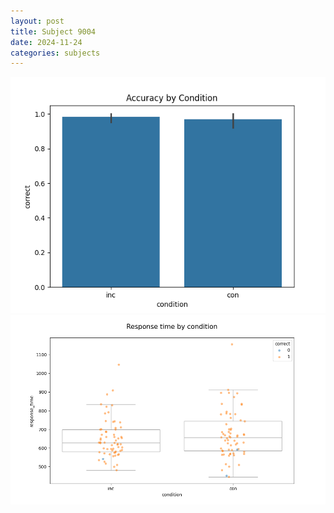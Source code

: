 ```yaml
---
layout: post
title: Subject 9004
date: 2024-11-24
categories: subjects
---
```


![](data/9004/run-27/9004_NF_acc.png)
![](data/9004/run-27/9004_NF_rt.png)
